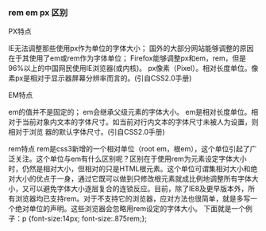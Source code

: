 ### rem em px 区别
PX特点

IE无法调整那些使用px作为单位的字体大小；
国外的大部分网站能够调整的原因在于其使用了em或rem作为字体单位；
Firefox能够调整px和em，rem，但是96%以上的中国网民使用IE浏览器(或内核)。 
px像素（Pixel）。相对长度单位。像素px是相对于显示器屏幕分辨率而言的。(引自CSS2.0手册)

EM特点

em的值并不是固定的；
em会继承父级元素的字体大小。
em是相对长度单位。相对于当前对象内文本的字体尺寸。如当前对行内文本的字体尺寸未被人为设置，则相对于浏览 器的默认字体尺寸。(引自CSS2.0手册)

rem特点
rem是css3新增的一个相对单位（root em，根em），这个单位引起了广泛关注。这个单位与em有什么区别呢？区别在于使用rem为元素设定字体大小时，仍然是相对大小，但相对的只是HTML根元素。这个单位可谓集相对大小和绝对大小的优点于一身，通过它既可以做到只修改根元素就成比例地调整所有字体大小，又可以避免字体大小逐层复合的连锁反应。目前，除了IE8及更早版本外，所有浏览器均已支持rem。对于不支持它的浏览器，应对方法也很简单，就是多写一个绝对单位的声明。这些浏览器会忽略用rem设定的字体大小。
下面就是一个例子：p {font-size:14px; font-size:.875rem;};


